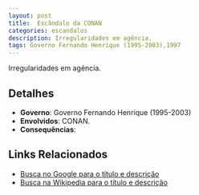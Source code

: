 ```yaml
---
layout: post
title:  Escândalo da CONAN
categories: escandalos
description: Irregularidades em agência.
tags: Governo Fernando Henrique (1995-2003),1997
---
```


Irregularidades em agência.

## Detalhes
- **Governo**: Governo Fernando Henrique (1995-2003)
- **Envolvidos**: CONAN.
- **Consequências**: 

## Links Relacionados
- [Busca no Google para o título e descrição](https://www.google.com/search?q=Esc%C3%A2ndalo%20da%20CONAN%20Irregularidades%20em%20ag%C3%AAncia.%20Governo%20Fernando%20Henrique%20%281995-2003%29)
- [Busca na Wikipedia para o título e descrição](https://en.wikipedia.org/w/index.php?search=Esc%C3%A2ndalo%20da%20CONAN%20Irregularidades%20em%20ag%C3%AAncia.%20Governo%20Fernando%20Henrique%20%281995-2003%29)
